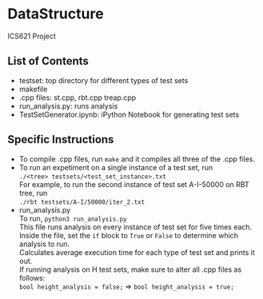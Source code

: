 # DataStructure
ICS621 Project

## List of Contents
- testset: top directory for different types of test sets
- makefile
- .cpp files: st.cpp, rbt.cpp treap.cpp
- run_analysis.py: runs analysis
- TestSetGenerator.ipynb: iPython Notebook for generating test sets

## Specific Instructions
- To compile .cpp files, run `make` and it compiles all three of the .cpp files.
- To run an expetiment on a single instance of a test set, run</br>
`./<tree> testsets/<test_set_instance>.txt`</br>
For example, to run the second instance of test set A-I-50000 on RBT tree, run</br>
`./rbt testsets/A-I/50000/iter_2.txt`
- run_analysis.py</br>
To run, `python3 run_analysis.py`</br>
This file runs analysis on every instance of test set for five times each. Inside the file, set the `if` block to `True` or `False` to determine which analysis to run.</br>
Calculates average execution time for each type of test set and prints it out.</br>
If running analysis on H test sets, make sure to alter all .cpp files as follows:</br>
`bool height_analysis = false;` => `bool height_analysis = true;`
